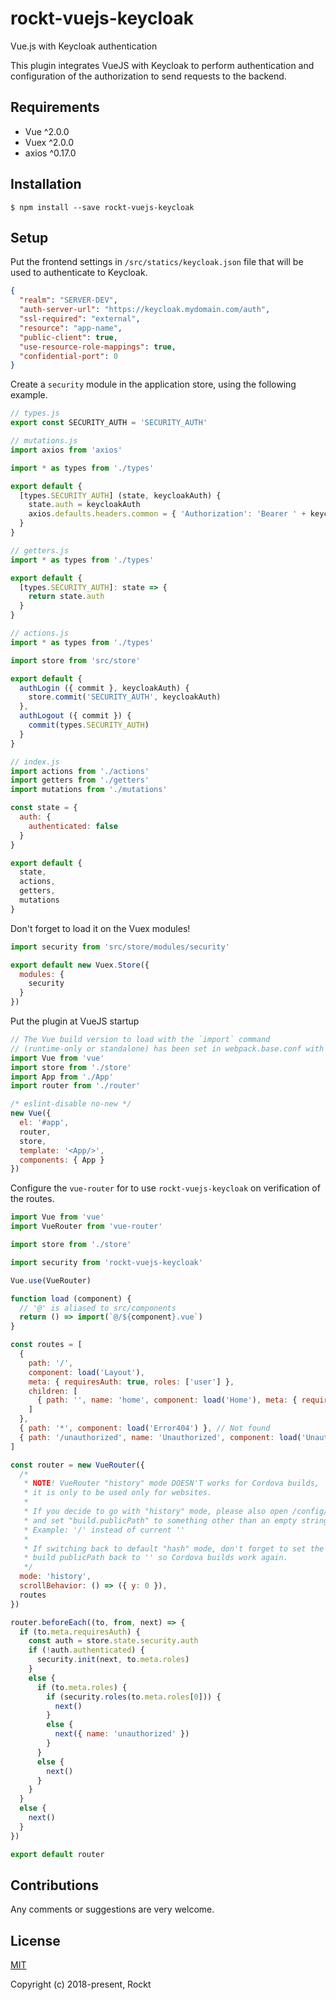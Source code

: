 rockt-vuejs-keycloak
=============================================================
Vue.js with Keycloak authentication

This plugin integrates VueJS with Keycloak to perform authentication and configuration of the authorization to send requests to the backend.

Requirements
-------------------------------------------------------------
* Vue ^2.0.0
* Vuex ^2.0.0
* axios ^0.17.0

Installation
-------------------------------------------------------------
```$ npm install --save rockt-vuejs-keycloak```

Setup
-------------------------------------------------------------
Put the frontend settings in ```/src/statics/keycloak.json``` file that will be used to authenticate to Keycloak.
```json
{
  "realm": "SERVER-DEV",
  "auth-server-url": "https://keycloak.mydomain.com/auth",
  "ssl-required": "external",
  "resource": "app-name",
  "public-client": true,
  "use-resource-role-mappings": true,
  "confidential-port": 0
}
```

Create a ```security``` module in the application store, using the following example.
```javascript
// types.js
export const SECURITY_AUTH = 'SECURITY_AUTH'
```

```javascript
// mutations.js
import axios from 'axios'

import * as types from './types'

export default {
  [types.SECURITY_AUTH] (state, keycloakAuth) {
    state.auth = keycloakAuth
    axios.defaults.headers.common = { 'Authorization': 'Bearer ' + keycloakAuth.token }
  }
}
```

```javascript
// getters.js
import * as types from './types'

export default {
  [types.SECURITY_AUTH]: state => {
    return state.auth
  }
}
```

```javascript
// actions.js
import * as types from './types'

import store from 'src/store'

export default {
  authLogin ({ commit }, keycloakAuth) {
    store.commit('SECURITY_AUTH', keycloakAuth)
  },
  authLogout ({ commit }) {
    commit(types.SECURITY_AUTH)
  }
}
```

```javascript
// index.js
import actions from './actions'
import getters from './getters'
import mutations from './mutations'

const state = {
  auth: {
    authenticated: false
  }
}

export default {
  state,
  actions,
  getters,
  mutations
}
```

Don't forget to load it on the Vuex modules!
```javascript
import security from 'src/store/modules/security'

export default new Vuex.Store({
  modules: {
    security
  }
})
```

Put the plugin at VueJS startup

```javascript
// The Vue build version to load with the `import` command
// (runtime-only or standalone) has been set in webpack.base.conf with an alias.
import Vue from 'vue'
import store from './store'
import App from './App'
import router from './router'

/* eslint-disable no-new */
new Vue({
  el: '#app',  
  router,
  store,
  template: '<App/>',
  components: { App }
})

```

Configure the ```vue-router``` for to use ```rockt-vuejs-keycloak``` on verification of the routes.
```javascript
import Vue from 'vue'
import VueRouter from 'vue-router'

import store from './store'

import security from 'rockt-vuejs-keycloak'

Vue.use(VueRouter)

function load (component) {
  // '@' is aliased to src/components
  return () => import(`@/${component}.vue`)
}

const routes = [
  {
    path: '/',
    component: load('Layout'),
    meta: { requiresAuth: true, roles: ['user'] },
    children: [
      { path: '', name: 'home', component: load('Home'), meta: { requiresAuth: true, roles: ['user'] } }      
    ]
  },  
  { path: '*', component: load('Error404') }, // Not found
  { path: '/unauthorized', name: 'Unauthorized', component: load('Unauthorized') } // Unauthorized
]

const router = new VueRouter({
  /*
   * NOTE! VueRouter "history" mode DOESN'T works for Cordova builds,
   * it is only to be used only for websites.
   *
   * If you decide to go with "history" mode, please also open /config/index.js
   * and set "build.publicPath" to something other than an empty string.
   * Example: '/' instead of current ''
   *
   * If switching back to default "hash" mode, don't forget to set the
   * build publicPath back to '' so Cordova builds work again.
   */
  mode: 'history',
  scrollBehavior: () => ({ y: 0 }),
  routes
})

router.beforeEach((to, from, next) => {
  if (to.meta.requiresAuth) {
    const auth = store.state.security.auth
    if (!auth.authenticated) {
      security.init(next, to.meta.roles)
    }
    else {
      if (to.meta.roles) {
        if (security.roles(to.meta.roles[0])) {
          next()
        }
        else {
          next({ name: 'unauthorized' })
        }
      }
      else {
        next()
      }
    }
  }
  else {
    next()
  }
})

export default router
```

Contributions
-----------------------------------------------------------
Any comments or suggestions are very welcome.

## License

[MIT](http://opensource.org/licenses/MIT)

Copyright (c) 2018-present, Rockt
